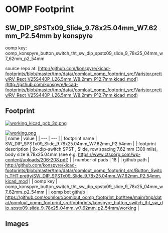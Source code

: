 # OOMP Footprint  
## SW_DIP_SPSTx09_Slide_9.78x25.04mm_W7.62mm_P2.54mm  by konspyre  
  
oomp key: oomp_konspyre_button_switch_tht_sw_dip_spstx09_slide_9_78x25_04mm_w7_62mm_p2_54mm  
  
source repo at: [http://github.com/konspyre/kicad-footprints/blob/master/tmp/data//oomlout_oomp_footprint_src/Varistor.pretty/RV_Rect_V25S440P_L26.5mm_W8.2mm_P12.7mm.kicad_mod](http://github.com/konspyre/kicad-footprints/blob/master/tmp/data//oomlout_oomp_footprint_src/Varistor.pretty/RV_Rect_V25S440P_L26.5mm_W8.2mm_P12.7mm.kicad_mod)  
## Footprint  
  
[![working_kicad_pcb_3d.png](working_kicad_pcb_3d_600.png)](working_kicad_pcb_3d.png)  
  
[![working.png](working_600.png)](working.png)  
| name | value | 
| --- | --- | 
| footprint name | SW_DIP_SPSTx09_Slide_9.78x25.04mm_W7.62mm_P2.54mm | 
| footprint description | 9x-dip-switch SPST , Slide, row spacing 7.62 mm (300 mils), body size 9.78x25.04mm (see e.g. https://www.ctscorp.com/wp-content/uploads/206-208.pdf) | 
| number of pads | 18 | 
| github path | http://github.com/konspyre/kicad-footprints/blob/master/tmp/data//oomlout_oomp_footprint_src/Button_Switch_THT.pretty/SW_DIP_SPSTx09_Slide_9.78x25.04mm_W7.62mm_P2.54mm.kicad_mod | 
| oomp key | oomp_konspyre_button_switch_tht_sw_dip_spstx09_slide_9_78x25_04mm_w7_62mm_p2_54mm | 
| oomp bot github | https://github.com/oomlout/oomlout_oomp_footprint_bot/tree/main/tmp/data//oomlout_oomp_footprint_src/footprints/konspyre_button_switch_tht_sw_dip_spstx09_slide_9_78x25_04mm_w7_62mm_p2_54mm/working | 
## Images  
